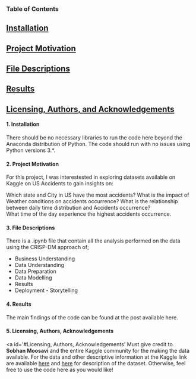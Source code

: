 ### Table of Contents
<a href='#Installations'><h2>Installation</h2></a>
<a href='#Project Motivation'><h2>Project Motivation</h2></a>
<a href='#File Descriptions'><h2>File Descriptions</h2></a>
<a href='#Results'><h2>Results</h2></a>
<a href='#Licensing, Authors, and Acknowledgements'><h2>Licensing, Authors, and Acknowledgements</h2></a>

#### 1. Installation
<a id='#Installations'></a>
There should be no necessary libraries to run the code here beyond the Anaconda distribution of Python. The code should run with no issues using Python versions 3.*.

#### 2. Project Motivation
<a id='#Project Motivation'></a>
For this project, I was interestested in exploring datasets available on Kaggle on US Accidents to gain insights on:

Which state and City in US have the most accidents?
What is the impact of Weather conditions on accidents occurrence?
What is the relationship between daily time distribution and Accidents occurrence?  
What time of the day experience the highest accidents occurrence.

#### 3. File Descriptions
<a id='#File Descriptions'></a>
There is a .ipynb file that contain all the analysis performed on the data using the CRISP-DM approach of; 
+ Business Understanding
+ Data Understanding
+ Data Preparation
+ Data Modelling
+ Results
+ Deployment - Storytelling

#### 4. Results
<a id='#Results'></a>
The main findings of the code can be found at the post available here.

#### 5. Licensing, Authors, Acknowledgements
<a id='#Licensing, Authors, Acknowledgements'</a>
Must give credit to <b>Sobhan Moosavi</b> and the entire Kaggle community for the  making the data available.
For the data and other descriptive information at the Kaggle link are available <a href=https://www.kaggle.com/sobhanmoosavi/us-accidents>here</a> and <a href='https://smoosavi.org/datasets/us_accidents'>here</a> for description of the dataset. Otherwise, feel free to use the code here as you would like!

